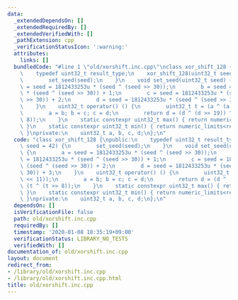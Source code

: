 ```yaml
---
data:
  _extendedDependsOn: []
  _extendedRequiredBy: []
  _extendedVerifiedWith: []
  _pathExtension: cpp
  _verificationStatusIcon: ':warning:'
  attributes:
    links: []
  bundledCode: "#line 1 \"old/xorshift.inc.cpp\"\nclass xor_shift_128 {\npublic:\n\
    \    typedef uint32_t result_type;\n    xor_shift_128(uint32_t seed = 42) {\n\
    \        set_seed(seed);\n    }\n    void set_seed(uint32_t seed) {\n        a\
    \ = seed = 1812433253u * (seed ^ (seed >> 30));\n        b = seed = 1812433253u\
    \ * (seed ^ (seed >> 30)) + 1;\n        c = seed = 1812433253u * (seed ^ (seed\
    \ >> 30)) + 2;\n        d = seed = 1812433253u * (seed ^ (seed >> 30)) + 3;\n\
    \    }\n    uint32_t operator() () {\n        uint32_t t = (a ^ (a << 11));\n\
    \        a = b; b = c; c = d;\n        return d = (d ^ (d >> 19)) ^ (t ^ (t >>\
    \ 8));\n    }\n    static constexpr uint32_t max() { return numeric_limits<result_type>::max();\
    \ }\n    static constexpr uint32_t min() { return numeric_limits<result_type>::min();\
    \ }\nprivate:\n    uint32_t a, b, c, d;\n};\n"
  code: "class xor_shift_128 {\npublic:\n    typedef uint32_t result_type;\n    xor_shift_128(uint32_t\
    \ seed = 42) {\n        set_seed(seed);\n    }\n    void set_seed(uint32_t seed)\
    \ {\n        a = seed = 1812433253u * (seed ^ (seed >> 30));\n        b = seed\
    \ = 1812433253u * (seed ^ (seed >> 30)) + 1;\n        c = seed = 1812433253u *\
    \ (seed ^ (seed >> 30)) + 2;\n        d = seed = 1812433253u * (seed ^ (seed >>\
    \ 30)) + 3;\n    }\n    uint32_t operator() () {\n        uint32_t t = (a ^ (a\
    \ << 11));\n        a = b; b = c; c = d;\n        return d = (d ^ (d >> 19)) ^\
    \ (t ^ (t >> 8));\n    }\n    static constexpr uint32_t max() { return numeric_limits<result_type>::max();\
    \ }\n    static constexpr uint32_t min() { return numeric_limits<result_type>::min();\
    \ }\nprivate:\n    uint32_t a, b, c, d;\n};\n"
  dependsOn: []
  isVerificationFile: false
  path: old/xorshift.inc.cpp
  requiredBy: []
  timestamp: '2020-01-08 18:35:19+09:00'
  verificationStatus: LIBRARY_NO_TESTS
  verifiedWith: []
documentation_of: old/xorshift.inc.cpp
layout: document
redirect_from:
- /library/old/xorshift.inc.cpp
- /library/old/xorshift.inc.cpp.html
title: old/xorshift.inc.cpp
---
```

